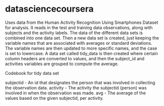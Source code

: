 # datasciencecoursera
Uses data from the Human Activity Recognition Using Smartphones Dataset for analysis. It reads in the test and training data observations, along with subjects and the activity labels.
The data of the different data sets is combined into one data set. Then a new data set is created, just keeping the variable names that are associated with averages or standard deviations.
The variable names are then updated to more specific names, and the case is set to lowercase. A data set called tidy_data is then created where certain column headers are converted to values, and then the subject_id and activities variables are grouped to compute the average. 

Codebook for tidy data set

subjectid - An id that designates the person that was involved in collecting the observation data.
activity  - The activity the subjectid (person) was involved in when the observation was made.
avg       - The average of the values based on the given subjectid, per activity. 
